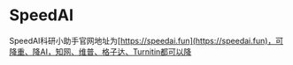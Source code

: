 # SpeedAI
SpeedAI科研小助手官网地址为[https://speedai.fun](https://speedai.fun)，可降重、降AI，知网、维普、格子达、Turnitin都可以降
